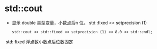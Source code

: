 # std::cout

* 显示 double 类型变量，小数点后n 位。     std::fixed << setprecision (1)

      std::cout << std::fixed << setprecision (1) << 8.0 << std::endl;
      
  std::fixed 浮点数小数点后位数固定
